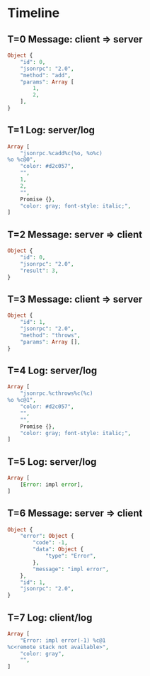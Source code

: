 # Timeline

## T=0 Message: client => server

```php
Object {
    "id": 0,
    "jsonrpc": "2.0",
    "method": "add",
    "params": Array [
        1,
        2,
    ],
}
```

## T=1 Log: server/log

```php
Array [
    "jsonrpc.%cadd%c(%o, %o%c)
%o %c@0",
    "color: #d2c057",
    "",
    1,
    2,
    "",
    Promise {},
    "color: gray; font-style: italic;",
]
```

## T=2 Message: server => client

```php
Object {
    "id": 0,
    "jsonrpc": "2.0",
    "result": 3,
}
```

## T=3 Message: client => server

```php
Object {
    "id": 1,
    "jsonrpc": "2.0",
    "method": "throws",
    "params": Array [],
}
```

## T=4 Log: server/log

```php
Array [
    "jsonrpc.%cthrows%c(%c)
%o %c@1",
    "color: #d2c057",
    "",
    "",
    Promise {},
    "color: gray; font-style: italic;",
]
```

## T=5 Log: server/log

```php
Array [
    [Error: impl error],
]
```

## T=6 Message: server => client

```php
Object {
    "error": Object {
        "code": -1,
        "data": Object {
            "type": "Error",
        },
        "message": "impl error",
    },
    "id": 1,
    "jsonrpc": "2.0",
}
```

## T=7 Log: client/log

```php
Array [
    "Error: impl error(-1) %c@1
%c<remote stack not available>",
    "color: gray",
    "",
]
```
